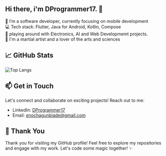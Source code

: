 ## Hi there, i'm DProgrammer17. 👋


🔭 I’m a software developer, currently focusing on mobile development<br/>
💻 Tech stack:  Flutter, Java for Android, Kotlin, Compose<br/>
🦾 playing around with Electronics, AI and Web Developmemt projects.<br/>
🥋 I'm a martial artist and a lover of the arts and sciences<br/>

## 📈 GitHub Stats

![Top Langs](https://github-readme-stats.vercel.app/api/top-langs/?username=DProgrammer17)

## 📫 Get in Touch

Let's connect and collaborate on exciting projects! Reach out to me:

- LinkedIn: [DProgrammer17](#)
- Email: enochagunbiade@gmail.com

## 🎉 Thank You

Thank you for visiting my GitHub profile! Feel free to explore my repositories and engage with my work. Let's code some magic together! ✨
